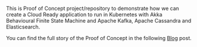 This is Proof of Concept project/repository to demonstrate how we can create a Cloud Ready application to run in 
Kubernetes with Akka Behavioural Finite State Machine and Apache Kafka, Apache Cassandra and Elasticsearch.

You can find the full story of the Proof of Concept in the following [Blog](https://mehmetsalgar.wordpress.com/2022/04/18/a-model-driven-event-sourced-cloud-ready-application-with-akka-finite-state-machine-using-kafka-cassandra-and-elasticsearch/) post.
